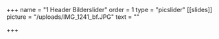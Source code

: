+++
name = "1 Header Bilderslider"
order = 1
type = "picslider"
[[slides]]
picture = "/uploads/IMG_1241_bf.JPG"
text = ""

+++
